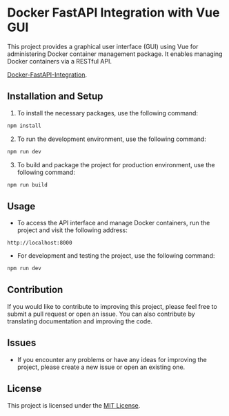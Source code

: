 
# Docker FastAPI Integration with Vue GUI

This project provides a graphical user interface (GUI) using Vue for administering Docker container management package. It enables managing Docker containers via a RESTful API.

[Docker-FastAPI-Integration](https://github.com/saleh-saspx/Docker-FastAPI-Integration).
## Installation and Setup

1. To install the necessary packages, use the following command:

```bash
npm install
```

2. To run the development environment, use the following command:

```bash
npm run dev
```

3. To build and package the project for production environment, use the following command:

```bash
npm run build
```

## Usage

- To access the API interface and manage Docker containers, run the project and visit the following address:

```
http://localhost:8000
```

- For development and testing the project, use the following command:

```bash
npm run dev
```

## Contribution

If you would like to contribute to improving this project, please feel free to submit a pull request or open an issue. You can also contribute by translating documentation and improving the code.

## Issues

- If you encounter any problems or have any ideas for improving the project, please create a new issue or open an existing one.

## License

This project is licensed under the [MIT License](LICENSE).

